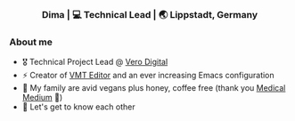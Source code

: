 <div align="center">
<h3> Dima | 💻 Technical Lead | 🌏 Lippstadt, Germany </h3> 
</div>

### About me 

- 🎖  Technical Project Lead @ [Vero Digital](https://www.vero-digital.solutions/)
- ⚡  Creator of [VMT Editor](https://github.com/Dima-369/VMT-Editor) and an ever increasing Emacs configuration
- 🌿  My family are avid vegans plus honey, coffee free (thank you [Medical Medium](https://www.medicalmedium.com/) 🙏)
- 💭  Let's get to know each other

<!-- Thank you: https://github.com/bee-san 😉 -->
